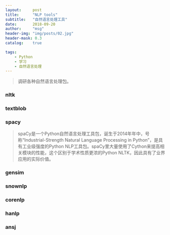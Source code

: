 ```yaml
---
layout:     post
title:      "NLP tools"
subtitle:   "自然语言处理工具"
date:       2018-09-20
author:     "msg"
header-img: "img/posts/02.jpg"
header-mask: 0.3
catalog:    true

tags:
    - Python
    - 学习
    - 自然语言处理
---
```


> 调研各种自然语言处理包。

### nltk

### textblob

### spacy

> spaCy是一个Python自然语言处理工具包，诞生于2014年年中，号称“Industrial-Strength Natural Language Processing in Python”，是具有工业级强度的Python NLP工具包。spaCy里大量使用了Cython来提高相关模块的性能，这个区别于学术性质更浓的Python NLTK，因此具有了业界应用的实际价值。



### gensim

### snownlp


### corenlp


### hanlp

### ansj

